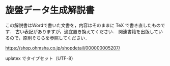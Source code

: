 # 旋盤データ生成解説書

この解説書はWordで書いた文書を，内容はそのままに TeX で書き直したものです．
古い表記がありますが，適宜置き換えてください．
関連書籍を出版しているので，原則そちらを参照してください．

<https://shop.ohmsha.co.jp/shopdetail/000000005207/>

uplatex でタイプセット（UTF-8）
